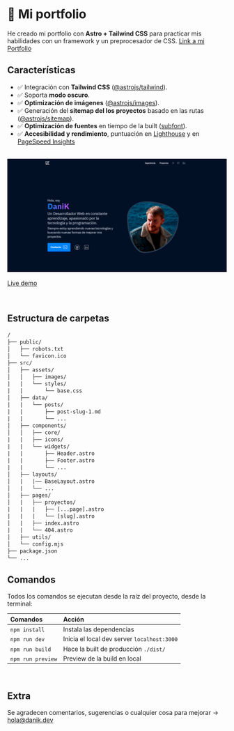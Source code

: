 # 🍵 Mi portfolio

He creado mi portfolio con **Astro + Tailwind CSS** para practicar mis habilidades con un framework y un preprocesador de CSS. 
[Link a mi Portfolio](https://danik.dev/) 

## Características

- ✅ Integración con **Tailwind CSS** ([@astrojs/tailwind](https://docs.astro.build/en/guides/integrations-guide/tailwind/)).
- ✅ Soporta **modo oscuro**.
- ✅ **Optimización de imágenes** ([@astrojs/images](https://docs.astro.build/en/guides/integrations-guide/image/)).
- ✅ Generación del **sitemap del los proyectos** basado en las rutas ([@astrojs/sitemap](https://docs.astro.build/en/guides/integrations-guide/sitemap/)).
- ✅ **Optimización de fuentes** en tiempo de la built ([subfont](https://www.npmjs.com/package/subfont)).
- ✅ **Accesibilidad y rendimiento**, puntuación en [Lighthouse](https://web.dev/measure/) y en [PageSpeed Insights](https://pagespeed.web.dev/)

<br>

<img src="./src/assets/images/default.png" alt="Portada">

[Live demo](https://danik.dev/) 

<br>

## Estructura de carpetas

```
/
├── public/
│   ├── robots.txt
│   └── favicon.ico
├── src/
│   ├── assets/
│   │   ├── images/
|   |   └── styles/
|   |       └── base.css
│   ├── data/
|   |   └── posts/
|   |       ├── post-slug-1.md
|   |       └── ...
│   ├── components/
│   │   ├── core/
|   |   ├── icons/
|   |   └── widgets/
|   |       ├── Header.astro
|   |       ├── Footer.astro
|   |       └── ...
│   ├── layouts/
│   |   |── BaseLayout.astro
│   |   └── ...
│   ├── pages/
│   |   ├── proyectos/
|   |   |   ├── [...page].astro
|   |   |   └── [slug].astro
│   |   ├── index.astro
|   |   └── 404.astro
│   ├── utils/
│   └── config.mjs
├── package.json
└── ...
```


## Comandos

Todos los comandos se ejecutan desde la raíz del proyecto, desde la terminal:

| Comandos          | Acción                                       |
| :---------------- | :------------------------------------------- |
| `npm install`     | Instala las dependencias                     |
| `npm run dev`     | Inicia el local dev server `localhost:3000`  |
| `npm run build`   | Hace la built de producción `./dist/`        |
| `npm run preview` | Preview de la build en local                 |


<br>

## Extra

Se agradecen comentarios, sugerencias o cualquier cosa para mejorar -> hola@danik.dev
